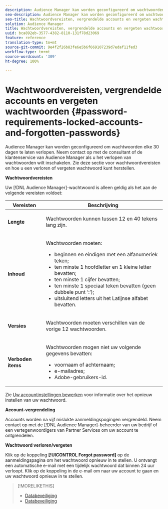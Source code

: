 ```yaml
---
description: Audience Manager kan worden geconfigureerd om wachtwoorden elke 30 dagen te laten verlopen. Neem contact op met de consultant of de klantenservice van Audience Manager als u het verlopen van wachtwoorden wilt inschakelen. Zie deze sectie voor wachtwoordvereisten en hoe u een verloren of vergeten wachtwoord kunt herstellen.
seo-description: Audience Manager kan worden geconfigureerd om wachtwoorden elke 30 dagen te laten verlopen. Neem contact op met de consultant of de klantenservice van Audience Manager als u het verlopen van wachtwoorden wilt inschakelen. Zie deze sectie voor wachtwoordvereisten en hoe u een verloren of vergeten wachtwoord kunt herstellen.
seo-title: Wachtwoordvereisten, vergrendelde accounts en vergeten wachtwoorden
solution: Audience Manager
title: Wachtwoordvereisten, vergrendelde accounts en vergeten wachtwoorden
uuid: bca892eb-3577-4382-8110-131f78d23069
feature: reference
translation-type: tm+mt
source-git-commit: 9e4f2f26b83fe6e5b6f669107239d7edaf11fed3
workflow-type: tm+mt
source-wordcount: '309'
ht-degree: 100%

---
```



# Wachtwoordvereisten, vergrendelde accounts en vergeten wachtwoorden {#password-requirements-locked-accounts-and-forgotten-passwords}

Audience Manager kan worden geconfigureerd om wachtwoorden elke 30 dagen te laten verlopen. Neem contact op met de consultant of de klantenservice van Audience Manager als u het verlopen van wachtwoorden wilt inschakelen. Zie deze sectie voor wachtwoordvereisten en hoe u een verloren of vergeten wachtwoord kunt herstellen.

<!-- 

c_password_requirements.xml

 -->

**Wachtwoordvereisten**

Uw [!DNL Audience Manager]-wachtwoord is alleen geldig als het aan de volgende vereisten voldoet:

<table id="table_9B79E9F634664F6B995649E3158CCF20"> 
 <thead> 
  <tr> 
   <th colname="col1" class="entry"> Vereisten </th> 
   <th colname="col2" class="entry"> Beschrijving </th> 
  </tr> 
 </thead>
 <tbody> 
  <tr> 
   <td colname="col1"> <p> <b>Lengte</b> </p> </td> 
   <td colname="col2"> <p>Wachtwoorden kunnen tussen 12 en 40 tekens lang zijn. </p> </td> 
  </tr> 
  <tr> 
   <td colname="col1"> <p> <b>Inhoud</b> </p> </td> 
   <td colname="col2"> <p>Wachtwoorden moeten: </p> <p> 
     <ul id="ul_70F64B9DE90E463098DFA8AB8349CF0B"> 
      <li id="li_2FBA66E47F4A4E1BB01DE3722821E100">beginnen en eindigen met een alfanumeriek teken; </li> 
      <li id="li_1390D4C9A48944B68B891EE6CB734BBC">ten minste 1 hoofdletter en 1 kleine letter bevatten; </li> 
      <li id="li_B75B64A005804262BAAF0F1901D63358">ten minste 1 cijfer bevatten; </li> 
      <li id="li_28452022AF4743B8B159187BBD10890A">ten minste 1 speciaal teken bevatten (geen dubbele punt ‘:’); </li> 
      <li id="li_C02B931ABAB84FFE9B87AEBAEDF34EF3">uitsluitend letters uit het Latijnse alfabet bevatten. </li> 
     </ul> </p> </td> 
  </tr> 
  <tr> 
   <td colname="col1"> <p> <b>Versies</b> </p> </td> 
   <td colname="col2"> <p> Wachtwoorden moeten verschillen van de vorige 12 wachtwoorden. </p> </td> 
  </tr> 
  <tr> 
   <td colname="col1"> <p> <b>Verboden items</b> </p> </td> 
   <td colname="col2"> <p> Wachtwoorden mogen niet uw volgende gegevens bevatten: </p> <p> 
     <ul id="ul_08DE186AF56E401B933256E69279847A"> 
      <li id="li_CC854F7F86484774A76CCF927E1400B4">voornaam of achternaam; </li> 
      <li id="li_74ACCF3DE717473B8AB9B1720DD891E7">e-mailadres; </li> 
      <li id="li_09C1F699BF6843ACAB4E68D2F57461AB"><span class="keyword"> Adobe</span>-gebruikers-id. </li> 
     </ul> </p> </td> 
  </tr> 
 </tbody> 
</table>

Zie [Uw accountinstellingen bewerken](../features/administration/edit-account-settings.md) voor informatie over het opnieuw instellen van uw wachtwoord.

**Account-vergrendeling**

Accounts worden na vijf mislukte aanmeldingspogingen vergrendeld. Neem contact op met de [!DNL Audience Manager]-beheerder van uw bedrijf of een vertegenwoordigers van Partner Services om uw account te ontgrendelen.

**Wachtwoord verloren/vergeten**

Klik op de koppeling **[!UICONTROL Forgot password]** op de aanmeldingspagina om het wachtwoord opnieuw in te stellen. U ontvangt een automatische e-mail met een tijdelijk wachtwoord dat binnen 24 uur verloopt. Klik op de koppeling in de e-mail om naar uw account te gaan en uw wachtwoord opnieuw in te stellen.

>[!MORELIKETHIS]
>
>* [Databeveiliging](../overview/data-security-and-privacy/data-security.md)
>* [Databeveiliging](../overview/data-security-and-privacy/data-privacy.md)

